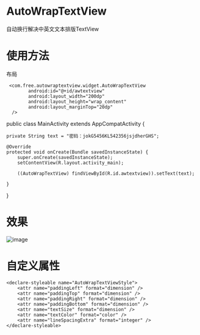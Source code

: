 # AutoWrapTextView
自动换行解决中英文文本排版TextView

# 使用方法

布局

```
 <com.free.autowraptextview.widget.AutoWrapTextView
        android:id="@+id/awtextview"
        android:layout_width="200dp"
        android:layout_height="wrap_content"
        android:layout_marginTop="20dp"
  />
```
        
public class MainActivity extends AppCompatActivity {

    private String text = "密码：jokG5456KL542356jsjdherGHS";

    @Override
    protected void onCreate(Bundle savedInstanceState) {
        super.onCreate(savedInstanceState);
        setContentView(R.layout.activity_main);

        ((AutoWrapTextView) findViewById(R.id.awtextview)).setText(text);

    }
}

# 效果

 ![image](https://github.com/chenpengfei88/AutoWrapTextView/blob/master/app/src/main/res/drawable/atxgt.png)
 
# 自定义属性

    <declare-styleable name="AutoWrapTextViewStyle">
        <attr name="paddingLeft" format="dimension" />
        <attr name="paddingTop" format="dimension" />
        <attr name="paddingRight" format="dimension" />
        <attr name="paddingBottom" format="dimension" />
        <attr name="textSize" format="dimension" />
        <attr name="textColor" format="color" />
        <attr name="lineSpacingExtra" format="integer" />
    </declare-styleable>


